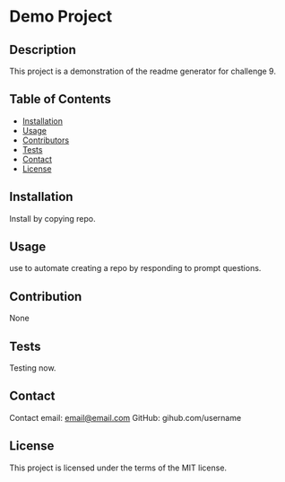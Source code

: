 # Demo Project

## Description
This project is a demonstration of the readme generator for challenge 9.  

## Table of Contents
* [Installation](#installation)
* [Usage](#usage)
* [Contributors](#contribution)
* [Tests](#tests)
* [Contact](#contact)
* [License](#license)

## Installation
Install by copying repo. 

## Usage
use to automate creating a repo by responding to prompt questions.

## Contribution
None

## Tests
Testing now.

## Contact
Contact email: email@email.com
GitHub: gihub.com/username


## License
This project is licensed under the terms of the MIT license.
